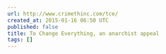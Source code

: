 ```yaml
---
url: http://www.crimethinc.com/tce/
created_at: 2015-01-16 06:50 UTC
published: false
title: To Change Everything, an anarchist appeal
tags: []
---
```



